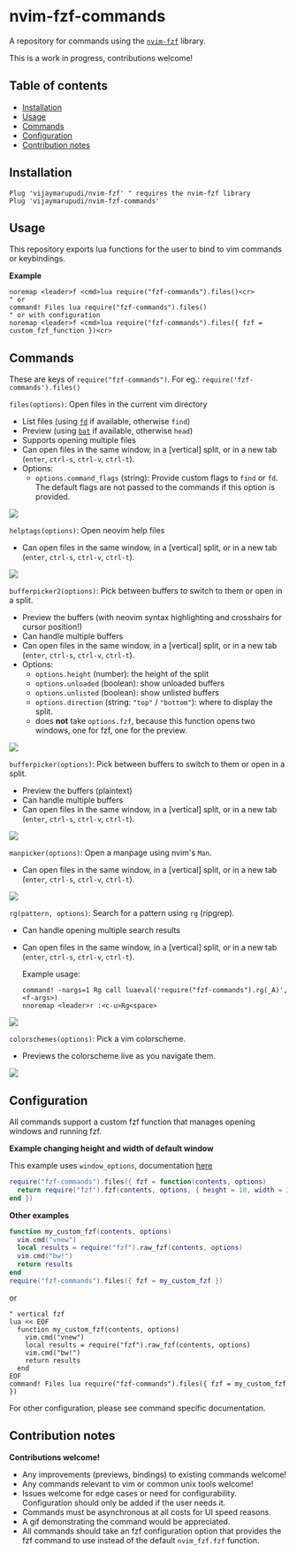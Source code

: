 # nvim-fzf-commands

A repository for commands using the
[`nvim-fzf`](https://github.com/vijaymarupudi/nvim-fzf) library.

This is a work in progress, contributions welcome!

## Table of contents

* [Installation](#installation)
* [Usage](#usage)
* [Commands](#commands)
* [Configuration](#configuration)
* [Contribution notes](#contribution-notes)

## Installation

```vim
Plug 'vijaymarupudi/nvim-fzf' " requires the nvim-fzf library
Plug 'vijaymarupudi/nvim-fzf-commands'
```

## Usage

This repository exports lua functions for the user to bind to vim
commands or keybindings.

**Example**

```vim
noremap <leader>f <cmd>lua require("fzf-commands").files()<cr>
" or
command! Files lua require("fzf-commands").files()
" or with configuration
noremap <leader>f <cmd>lua require("fzf-commands").files({ fzf = custom_fzf_function })<cr>
```

## Commands

These are keys of `require("fzf-commands")`. For eg.:
`require('fzf-commands').files()`

`files(options)`: Open files in the current vim directory

* List files (using [`fd`](https://github.com/sharkdp/fd) if available,
  otherwise `find`)
* Preview (using [`bat`](https://github.com/sharkdp/bat) if available,
  otherwise `head`)
* Supports opening multiple files
* Can open files in the same window, in a [vertical] split, or in a new
  tab (`enter`, `ctrl-s`, `ctrl-v`, `ctrl-t`).
* Options:
  * `options.command_flags` (string): Provide custom flags to `find` or `fd`.
    The default flags are not passed to the commands if this option is
    provided.

![](gifs/files.gif)

`helptags(options)`: Open neovim help files

* Can open files in the same window, in a [vertical] split, or in a new
  tab (`enter`, `ctrl-s`, `ctrl-v`, `ctrl-t`).

![](gifs/helptags.gif)

`bufferpicker2(options)`: Pick between buffers to switch to them or open
  in a split.

* Preview the buffers (with neovim syntax highlighting and crosshairs
  for cursor position!)
* Can handle multiple buffers
* Can open files in the same window, in a [vertical] split, or in a new
  tab (`enter`, `ctrl-s`, `ctrl-v`, `ctrl-t`).
* Options:
  * `options.height` (number): the height of the split
  * `options.unloaded` (boolean): show unloaded buffers
  * `options.unlisted` (boolean): show unlisted buffers
  * `options.direction` (string: `"top"` / `"bottom"`): where to display
    the split.
  * does **not** take `options.fzf`, because this function opens two
    windows, one for fzf, one for the preview.

![](gifs/bufferpicker2.gif)

`bufferpicker(options)`: Pick between buffers to switch to them or open in a
  split.

* Preview the buffers (plaintext)
* Can handle multiple buffers
* Can open files in the same window, in a [vertical] split, or in a new
  tab (`enter`, `ctrl-s`, `ctrl-v`, `ctrl-t`).

![](gifs/bufferpicker.gif)


`manpicker(options)`: Open a manpage using nvim's `Man`.

* Can open files in the same window, in a [vertical] split, or in a new
  tab (`enter`, `ctrl-s`, `ctrl-v`, `ctrl-t`).

![](gifs/manpicker.gif)

`rg(pattern, options)`: Search for a pattern using `rg` (ripgrep).

* Can handle opening multiple search results
* Can open files in the same window, in a [vertical] split, or in a new
  tab (`enter`, `ctrl-s`, `ctrl-v`, `ctrl-t`).

  Example usage:

  ```vim
  command! -nargs=1 Rg call luaeval('require("fzf-commands").rg(_A)', <f-args>)
  nnoremap <leader>r :<c-u>Rg<space>
  ```

![](gifs/rg.gif)

`colorschemes(options)`: Pick a vim colorscheme.

* Previews the colorscheme live as you navigate them.

![](gifs/colorschemes.gif)

## Configuration

All commands support a custom fzf function that manages opening windows
and running fzf.

**Example changing height and width of default window**

This example uses `window_options`, documentation
[here](https://github.com/vijaymarupudi/nvim-fzf#api-functions)

```lua
require("fzf-commands").files({ fzf = function(contents, options) 
  return require("fzf").fzf(contents, options, { height = 10, width = 30 })
end })
```

**Other examples**

```lua
function my_custom_fzf(contents, options)
  vim.cmd("vnew")
  local results = require("fzf").raw_fzf(contents, options)
  vim.cmd("bw!")
  return results
end
require("fzf-commands").files({ fzf = my_custom_fzf })
```

or


```vim
" vertical fzf
lua << EOF
  function my_custom_fzf(contents, options)
    vim.cmd("vnew")
    local results = require("fzf").raw_fzf(contents, options)
    vim.cmd("bw!")
    return results
  end
EOF
command! Files lua require("fzf-commands").files({ fzf = my_custom_fzf })
```

For other configuration, please see command specific documentation.

## Contribution notes

**Contributions welcome!**

* Any improvements (previews, bindings) to existing commands welcome!
* Any commands relevant to vim or common unix tools welcome!
* Issues welcome for edge cases or need for configurability.
  Configuration should only be added if the user needs it.
* Commands must be asynchronous at all costs for UI speed reasons.
* A gif demonstrating the command would be appreciated.
* All commands should take an fzf configuration option that provides the
  fzf command to use instead of the default `nvim_fzf.fzf` function.
